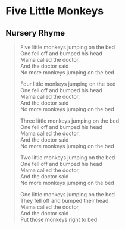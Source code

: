Five Little Monkeys
===================

## Nursery Rhyme

> Five little monkeys jumping on the bed<br/>
> One fell off and bumped his head<br/>
> Mama called the doctor,<br/>
> And the doctor said<br/>
> No more monkeys jumping on the bed
> 
> Four little monkeys jumping on the bed<br/>
> One fell off and bumped his head<br/>
> Mama called the doctor,<br/>
> And the doctor said<br/>
> No more monkeys jumping on the bed
> 
> Three little monkeys jumping on the bed<br/>
> One fell off and bumped his head<br/>
> Mama called the doctor,<br/>
> And the doctor said<br/>
> No more monkeys jumping on the bed
> 
> Two little monkeys jumping on the bed<br/>
> One fell off and bumped his head<br/>
> Mama called the doctor,<br/>
> And the doctor said<br/>
> No more monkeys jumping on the bed
> 
> One little monkeys jumping on the bed<br/>
> They fell off and bumped their head<br/>
> Mama called the doctor,<br/>
> And the doctor said<br/>
> Put those monkeys right to bed

